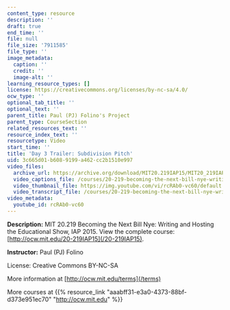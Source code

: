 ```yaml
---
content_type: resource
description: ''
draft: true
end_time: ''
file: null
file_size: '7911585'
file_type: ''
image_metadata:
  caption: ''
  credit: ''
  image-alt: ''
learning_resource_types: []
license: https://creativecommons.org/licenses/by-nc-sa/4.0/
ocw_type: ''
optional_tab_title: ''
optional_text: ''
parent_title: Paul (PJ) Folino's Project
parent_type: CourseSection
related_resources_text: ''
resource_index_text: ''
resourcetype: Video
start_time: ''
title: 'Day 3 Trailer: Subdivision Pitch'
uid: 3c665d01-b608-9199-a462-cc2b1510e997
video_files:
  archive_url: https://archive.org/download/MIT20.219IAP15/MIT20_219IAP15_PJ_D03_Pitch_360p.mp4
  video_captions_file: /courses/20-219-becoming-the-next-bill-nye-writing-and-hosting-the-educational-show-january-iap-2015/81f8994acea253a0ab9ba63a12448a8d_rcRAb0-vc60.vtt
  video_thumbnail_file: https://img.youtube.com/vi/rcRAb0-vc60/default.jpg
  video_transcript_file: /courses/20-219-becoming-the-next-bill-nye-writing-and-hosting-the-educational-show-january-iap-2015/6b070fc9e73d9123202e6bd13d7ded5e_rcRAb0-vc60.pdf
video_metadata:
  youtube_id: rcRAb0-vc60
---
```

**Description:** MIT 20.219 Becoming the Next Bill Nye: Writing and Hosting the Educational Show, IAP 2015. View the complete course: [http://ocw.mit.edu/20-219IAP15](/20-219IAP15).

**Instructor:** Paul (PJ) Folino

License: Creative Commons BY-NC-SA

More information at [http://ocw.mit.edu/terms](/terms)

More courses at {{% resource_link "aaabff31-e3a0-4373-88bf-d373e951ec70" "http://ocw.mit.edu" %}}